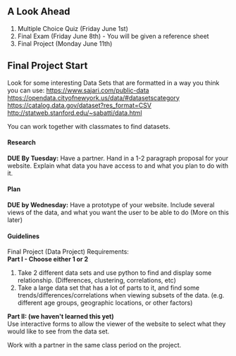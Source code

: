 ## A Look Ahead
1. Multiple Choice Quiz (Friday June 1st)
2. Final Exam (Friday June 8th) - You will be given a reference sheet
3. Final Project (Monday June 11th)

## Final Project Start
Look for some interesting Data Sets that are formatted in a way you think you can use:
https://www.sajari.com/public-data
https://opendata.cityofnewyork.us/data/#datasetscategory
https://catalog.data.gov/dataset?res_format=CSV
http://statweb.stanford.edu/~sabatti/data.html

You can work together with classmates to find datasets.

#### Research
**DUE By Tuesday:** Have a partner. Hand in a 1-2 paragraph proposal for your website. Explain what data you have access to and what you plan to do with it.

#### Plan
**DUE by Wednesday:** Have a prototype of your website. Include several views of the data, and what you want the user to be able to do (More on this later)

#### Guidelines
Final Project (Data Project) Requirements:<br>
**Part I - Choose either 1 or 2** <br>
1. Take 2 different data sets and use python to find and display some relationship.
    (Differences, clustering, correlations, etc)
2. Take a large data set that has a lot of parts to it, and find some trends/differences/correlations when viewing subsets of the data.
    (e.g. different age groups, geographic locations, or other factors)

**Part II: (we haven't learned this yet)** <br>
Use interactive forms to allow the viewer of the website to select what they would like to see from the data set.

Work with a partner in the same class period on the project.
